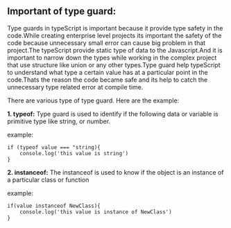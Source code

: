 
## Important of type guard:

Type guards in typeScript is important because it provide type safety in the code.While creating enterprise level projects its important the safety of the code because unnecessary small error can cause big problem in that project.The typeScript provide static type of data to the Javascript.And it is important to narrow down the types while working in the complex project that use structure like union or any other types.Type guard help typeScript to understand what type a certain value has at a particular point in the code.Thats the reason the code became safe and its help to catch the unnecessary type related error at compile time.

There are various type of type guard.
Here are the example:

**1. typeof:**
Type guard is used to identify if the following data or variable is primitive type  like string, or number.

example:

```tsx
if (typeof value === "string){
    console.log('this value is string')
}
```


**2. instanceof:**
The instanceof is used to know if the object is an instance of a particular class or function

example:
```tsx
if(value instanceof NewClass){
    console.log('this value is instance of NewClass')
}
```
